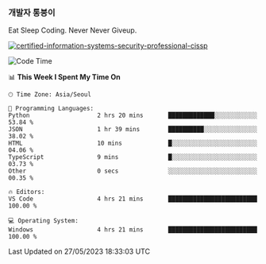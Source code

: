 ### 개발자 통붕이
Eat Sleep Coding.
Never Never Giveup.

[![certified-information-systems-security-professional-cissp](https://user-images.githubusercontent.com/44606727/157613689-acd84ec6-5f8f-4e79-89d9-a8d51f033634.png)](https://www.credly.com/badges/f394a010-85a0-450b-9136-8043af01d71c/public_url)

<!--START_SECTION:waka-->
![Code Time](http://img.shields.io/badge/Code%20Time-1%2C555%20hrs%2019%20mins-blue)

📊 **This Week I Spent My Time On** 

```text
🕑︎ Time Zone: Asia/Seoul

💬 Programming Languages: 
Python                   2 hrs 20 mins       █████████████░░░░░░░░░░░░   53.84 % 
JSON                     1 hr 39 mins        ██████████░░░░░░░░░░░░░░░   38.02 % 
HTML                     10 mins             █░░░░░░░░░░░░░░░░░░░░░░░░   04.06 % 
TypeScript               9 mins              █░░░░░░░░░░░░░░░░░░░░░░░░   03.73 % 
Other                    0 secs              ░░░░░░░░░░░░░░░░░░░░░░░░░   00.35 % 

🔥 Editors: 
VS Code                  4 hrs 21 mins       █████████████████████████   100.00 % 

💻 Operating System: 
Windows                  4 hrs 21 mins       █████████████████████████   100.00 % 
```


 Last Updated on 27/05/2023 18:33:03 UTC
<!--END_SECTION:waka-->
